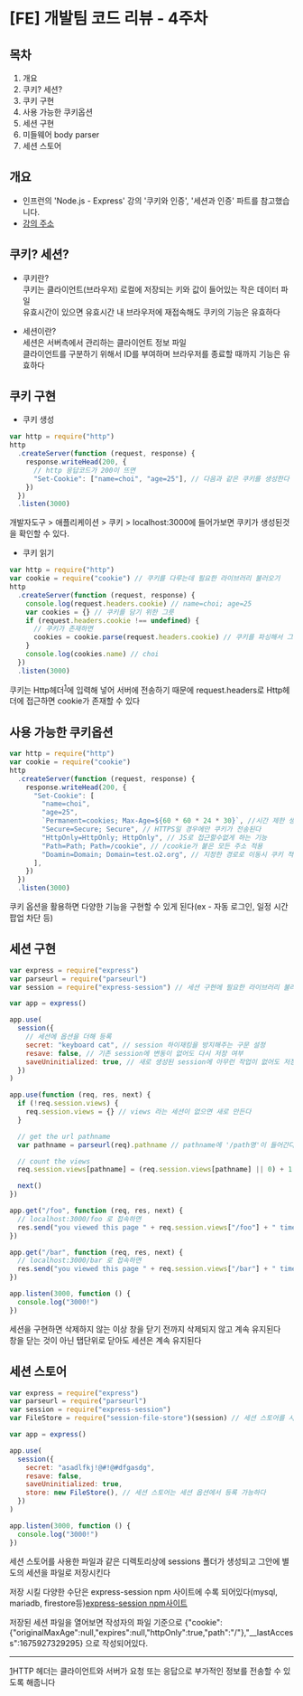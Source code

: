 # [FE] 개발팀 코드 리뷰 - 4주차

## 목차

1. 개요
2. 쿠키? 세션?
3. 쿠키 구현
4. 사용 가능한 쿠키옵션
5. 세션 구현
6. 미들웨어 body parser
7. 세션 스토어

## 개요

- 인프런의 'Node.js - Express' 강의 '쿠키와 인증', '세션과 인증' 파트를 참고했습니다.
- [강의 주소](https://www.inflearn.com/course/node-js-express)

## 쿠키? 세션?

- 쿠키란?<br/>
  쿠키는 클라이언트(브라우저) 로컬에 저장되는 키와 값이 들어있는 작은 데이터 파일<br/>
  유효시간이 있으면 유효시간 내 브라우저에 재접속해도 쿠키의 기능은 유효하다<br/>

- 세션이란?<br/>
  세션은 서버측에서 관리하는 클라이언트 정보 파일<br/>
  클라이언트를 구분하기 위해서 ID를 부여하며 브라우저를 종료할 때까지 기능은 유효하다<br/>

## 쿠키 구현

- 쿠키 생성<br/>

```js
var http = require("http")
http
  .createServer(function (request, response) {
    response.writeHead(200, {
      // http 응답코드가 200이 뜨면
      "Set-Cookie": ["name=choi", "age=25"], // 다음과 같은 쿠키를 생성한다
    })
  })
  .listen(3000)
```

개발자도구 > 애플리케이션 > 쿠키 > localhost:3000에 들어가보면 쿠키가 생성된것을 확인할 수 있다.
<br/>

- 쿠키 읽기<br/>

```js
var http = require("http")
var cookie = require("cookie") // 쿠키를 다루는데 필요한 라이브러리 불러오기
http
  .createServer(function (request, response) {
    console.log(request.headers.cookie) // name=choi; age=25
    var cookies = {} // 쿠키를 담기 위한 그릇
    if (request.headers.cookie !== undefined) {
      // 쿠키가 존재하면
      cookies = cookie.parse(request.headers.cookie) // 쿠키를 파싱해서 그릇에 담는다
    }
    console.log(cookies.name) // choi
  })
  .listen(3000)
```

쿠키는 Http헤더<sup>[1](#footnote1)</sup>에 입력해 넣어 서버에 전송하기 때문에 request.headers로 Http헤더에 접근하면 cookie가 존재할 수 있다<br/>

## 사용 가능한 쿠키옵션

```js
var http = require("http")
var cookie = require("cookie")
http
  .createServer(function (request, response) {
    response.writeHead(200, {
      "Set-Cookie": [
        "name=choi",
        "age=25",
        `Permanent=cookies; Max-Age=${60 * 60 * 24 * 30}`, //시간 제한 생성
        "Secure=Secure; Secure", // HTTPS일 경우에만 쿠키가 전송된다
        "HttpOnly=HttpOnly; HttpOnly", // JS로 접근할수없게 하는 기능
        "Path=Path; Path=/cookie", // /cookie가 붙은 모든 주소 적용
        "Doamin=Domain; Domain=test.o2.org", // 지정한 경로로 이동시 쿠키 적용
      ],
    })
  })
  .listen(3000)
```

쿠키 옵션을 활용하면 다양한 기능을 구현할 수 있게 된다(ex - 자동 로그인, 일정 시간 팝업 차단 등)<br />

## 세션 구현

```js
var express = require("express")
var parseurl = require("parseurl")
var session = require("express-session") // 세션 구현에 필요한 라이브러리 불러온다

var app = express()

app.use(
  session({
    // 세션에 옵션을 더해 등록
    secret: "keyboard cat", // session 하이재킹을 방지해주는 구문 설정
    resave: false, // 기존 session에 변동이 없어도 다시 저장 여부
    saveUninitialized: true, // 새로 생성된 session에 아무런 작업이 없어도 저장 여부
  })
)

app.use(function (req, res, next) {
  if (!req.session.views) {
    req.session.views = {} // views 라는 세션이 없으면 새로 만든다
  }

  // get the url pathname
  var pathname = parseurl(req).pathname // pathname에 '/path명'이 들어간다

  // count the views
  req.session.views[pathname] = (req.session.views[pathname] || 0) + 1 // 최초값을 0으로 주고 이후 증가 시킨다

  next()
})

app.get("/foo", function (req, res, next) {
  // localhost:3000/foo 로 접속하면
  res.send("you viewed this page " + req.session.views["/foo"] + " times") // 세션이 생겨서 누적해서 증가한다
})

app.get("/bar", function (req, res, next) {
  // localhost:3000/bar 로 접속하면
  res.send("you viewed this page " + req.session.views["/bar"] + " times") // 세션이 생겨서 누적해서 증가한다
})

app.listen(3000, function () {
  console.log("3000!")
})
```

세션을 구현하면 삭제하지 않는 이상 창을 닫기 전까지 삭제되지 않고 계속 유지된다<br />
창을 닫는 것이 아닌 탭단위로 닫아도 세션은 계속 유지된다<br />

## 세션 스토어

```js
var express = require("express")
var parseurl = require("parseurl")
var session = require("express-session")
var FileStore = require("session-file-store")(session) // 세션 스토어를 사용하는데 필요한 라이브러리 불러오기

var app = express()

app.use(
  session({
    secret: "asadlfkj!@#!@#dfgasdg",
    resave: false,
    saveUninitialized: true,
    store: new FileStore(), // 세션 스토어는 세션 옵션에서 등록 가능하다
  })
)

app.listen(3000, function () {
  console.log("3000!")
})
```

세션 스토어를 사용한 파일과 같은 디렉토리상에 sessions 폴더가 생성되고 그안에 별도의 세션을 파일로 저장시킨다<br />

저장 시킬 다양한 수단은 express-session npm 사이트에 수록 되어있다(mysql, mariadb, firestore등)[express-session npm사이트](https://www.npmjs.com/package/express-session) <br/>

저장된 세션 파일을 열어보면 작성자의 파일 기준으로 {"cookie":{"originalMaxAge":null,"expires":null,"httpOnly":true,"path":"/"},"\_\_lastAccess":1675927329295} 으로 작성되어있다.

---

<u><a name="footnote1">1</a></u>HTTP 헤더는 클라이언트와 서버가 요청 또는 응답으로 부가적인 정보를 전송할 수 있도록 해줍니다<br/>
